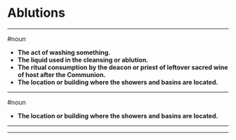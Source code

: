# Ablutions
---
#noun
- **The act of washing something.**
- **The liquid used in the cleansing or ablution.**
- **The ritual consumption by the deacon or priest of leftover sacred wine of host after the Communion.**
- **The location or building where the showers and basins are located.**
---
#noun
- **The location or building where the showers and basins are located.**
---
---
